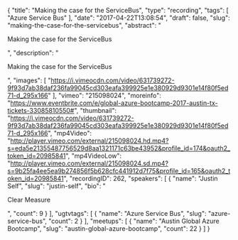 {
  "title": "Making the case for the ServiceBus",
  "type": "recording",
  "tags": [
    "Azure Service Bus"
  ],
  "date": "2017-04-22T13:08:54",
  "draft": false,
  "slug": "making-the-case-for-the-servicebus",
  "abstract": "<p>Making the case for the ServiceBus</p>",
  "description": "<p>Making the case for the ServiceBus</p>",
  "images": [
    "https://i.vimeocdn.com/video/631739272-9f93d7ab38daf236fa99045cd303eafa399925e1e380929d9301e14f80f5ed71-d_295x166"
  ],
  "vimeo": "215098024",
  "moreinfo": "https://www.eventbrite.com/e/global-azure-bootcamp-2017-austin-tx-tickets-33085810550#",
  "thumbnail": "https://i.vimeocdn.com/video/631739272-9f93d7ab38daf236fa99045cd303eafa399925e1e380929d9301e14f80f5ed71-d_295x166",
  "mp4Video": "http://player.vimeo.com/external/215098024.hd.mp4?s=eda5e21355487756529d8aa1321171c63be43952&profile_id=174&oauth2_token_id=20985841",
  "mp4VideoLow": "http://player.vimeo.com/external/215098024.sd.mp4?s=9b25fa4ee5ea9b274856f5b628cfc441912d7f75&profile_id=165&oauth2_token_id=20985841",
  "recordingID": 262,
  "speakers": [
    {
      "name": "Justin Self",
      "slug": "justin-self",
      "bio": "<p>Clear Measure</p>",
      "count": 9
    }
  ],
  "ugtvtags": [
    {
      "name": "Azure Service Bus",
      "slug": "azure-service-bus",
      "count": 2
    }
  ],
  "meetups": [
    {
      "name": "Austin Global Azure Bootcamp",
      "slug": "austin-global-azure-bootcamp",
      "count": 22
    }
  ]
}